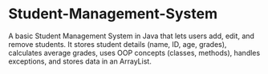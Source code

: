 # Student-Management-System
A basic Student Management System in Java that lets users add, edit, and remove students. It stores student details (name, ID, age, grades), calculates average grades, uses OOP concepts (classes, methods), handles exceptions, and stores data in an ArrayList.
